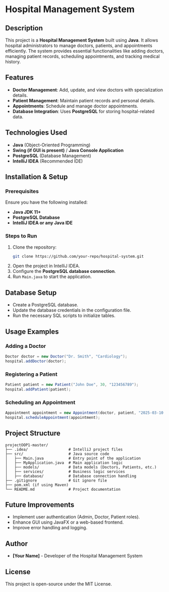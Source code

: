 # Hospital Management System

## Description
This project is a **Hospital Management System** built using **Java**. It allows hospital administrators to manage doctors, patients, and appointments efficiently. The system provides essential functionalities like adding doctors, managing patient records, scheduling appointments, and tracking medical history.

## Features
- **Doctor Management**: Add, update, and view doctors with specialization details.
- **Patient Management**: Maintain patient records and personal details.
- **Appointments**: Schedule and manage doctor appointments.
- **Database Integration**: Uses **PostgreSQL** for storing hospital-related data.

## Technologies Used
- **Java** (Object-Oriented Programming)
- **Swing (if GUI is present)** / **Java Console Application**
- **PostgreSQL** (Database Management)
- **IntelliJ IDEA** (Recommended IDE)

## Installation & Setup
### Prerequisites
Ensure you have the following installed:
- **Java JDK 11+**
- **PostgreSQL Database**
- **IntelliJ IDEA or any Java IDE**

### Steps to Run
1. Clone the repository:
   ```sh
   git clone https://github.com/your-repo/hospital-system.git
   ```
2. Open the project in IntelliJ IDEA.
3. Configure the **PostgreSQL database connection**.
4. Run `Main.java` to start the application.

## Database Setup
- Create a PostgreSQL database.
- Update the database credentials in the configuration file.
- Run the necessary SQL scripts to initialize tables.

## Usage Examples
### Adding a Doctor
```java
Doctor doctor = new Doctor("Dr. Smith", "Cardiology");
hospital.addDoctor(doctor);
```

### Registering a Patient
```java
Patient patient = new Patient("John Doe", 30, "123456789");
hospital.addPatient(patient);
```

### Scheduling an Appointment
```java
Appointment appointment = new Appointment(doctor, patient, "2025-03-10 10:00 AM");
hospital.scheduleAppointment(appointment);
```

## Project Structure
```
projectOOP1-master/
├── .idea/                  # IntelliJ project files
├── src/                    # Java source code
│   ├── Main.java           # Entry point of the application
│   ├── MyApplication.java  # Main application logic
│   ├── models/             # Data models (Doctors, Patients, etc.)
│   ├── services/           # Business logic services
│   ├── database/           # Database connection handling
├── .gitignore              # Git ignore file
├── pom.xml (if using Maven)
└── README.md               # Project documentation
```

## Future Improvements
- Implement user authentication (Admin, Doctor, Patient roles).
- Enhance GUI using JavaFX or a web-based frontend.
- Improve error handling and logging.

## Author
- **[Your Name]** - Developer of the Hospital Management System

## License
This project is open-source under the MIT License.

